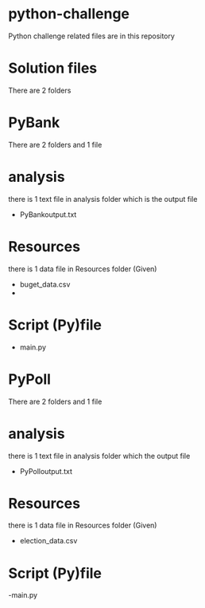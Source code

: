 # python-challenge
Python challenge related files are in this repository

# Solution files
There are 2 folders

# PyBank
There are 2 folders and 1 file 
  
  # analysis
  there is 1 text file in analysis folder which is the output file 
  - PyBankoutput.txt
        
  # Resources
  there is 1 data file in Resources folder (Given)
  - buget_data.csv
  - 
  # Script (Py)file      
  - main.py

# PyPoll
There are 2 folders and 1 file 
  
  # analysis
  there is 1 text file in analysis folder which the output file
  - PyPolloutput.txt
        
  # Resources
  there is 1 data file in Resources folder (Given)   
  - election_data.csv
          
  # Script (Py)file
  -main.py 


